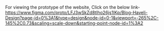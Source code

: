 For viewing the prototype of the website, Click on the below link-
https://www.figma.com/proto/LFJ3wSkZd8tIho26js1lKp/Blog-Haveli-Design?page-id=0%3A1&type=design&node-id=0-1&viewport=-265%2C-145%2C0.73&scaling=scale-down&starting-point-node-id=1%3A2
